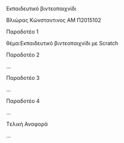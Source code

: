 ﻿Εκπαιδευτικό βιντεοπαιχνίδι

Βλιώρας Κώνσταντινος ΑΜ Π2015102

Παραδοτέο 1

θέμα:Εκπαιδευτικό βιντεοπαιχνίδι με Scratch


Παραδοτέο 2

…

Παραδοτέο 3

...

Παραδοτέο 4

...

Tελική Αναφορά

...
